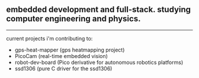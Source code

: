 ## embedded development and full-stack. studying computer engineering and physics.
---
current projects i'm contributing to:
 - gps-heat-mapper (gps heatmapping project)
 - PicoCam (real-time embedded vision)
 - robot-dev-board (Pico derivative for autonomous robotics platforms)
 - ssd1306 (pure C driver for the ssd1306)
